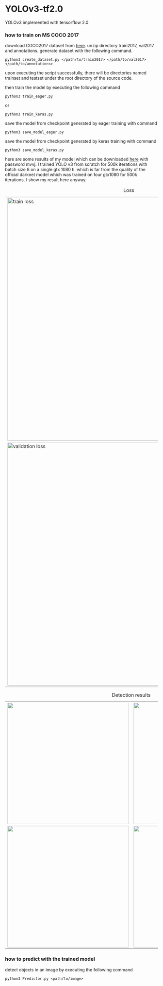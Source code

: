 # YOLOv3-tf2.0

YOLOv3 implemented with tensorflow 2.0

### how to train on MS COCO 2017

download COCO2017 dataset from [here](https://cocodataset.org/). unzip directory train2017, val2017 and annotations. generate dataset with the following command.

```shell
python3 create_dataset.py </path/to/train2017> </path/to/val2017> </path/to/annotations>
```

upon executing the script successfully, there will be directories named trainset and testset under the root directory of the source code.

then train the model by executing the following command

```shell
python3 train_eager.py
```
or
```shell
python3 train_keras.py
```

save the model from checkpoint generated by eager training with command 

```shell
python3 save_model_eager.py
```

save the model from checkpoint generated by keras training with command

```shell
python3 save_model_keras.py
```

here are some results of my model which can be downloaded [here](https://pan.baidu.com/s/1QEqUUsRhHmUMij-jyA2EFg) with password mvvj. I trained YOLO v3 from scratch for 500k iterations with batch size 8 on a single gtx 1080 ti. which is far from the quality of the official darknet model which was trained on four gtx1080 for 500k iterations. I show my result here anyway.

<p align="center">
  <table>  
    <caption>Loss</caption>
    <tr><td><img src="pics/train_loss.png" alt="train loss" width="800" /></td></tr>
    <tr><td><img src="pics/validation_loss.png" alt="validation loss" width="800" /></td></tr>
  </table>
</p>
<p align="center">
 <table>
    <caption>Detection results</caption>
    <tr>
      <td><img src="pics/detection1.png" width="400" /></td>
      <td><img src="pics/detection2.png" width="400" /></td>
    </tr>
    <tr>
      <td><img src="pics/detection3.png" width="400" /></td>
      <td><img src="pics/detection4.png" width="400" /></td>
    </tr>
  </table>
</p>

### how to predict with the trained model

detect objects in an image by executing the following command

```shell
python3 Predictor.py <path/to/image>
```

